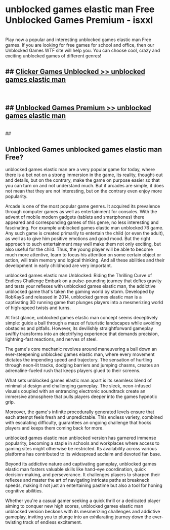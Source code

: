 # unblocked games elastic man Free Unblocked Games Premium - isxxl <br>
<br>
Play now a popular and interesting unblocked games elastic man Free games. If you are looking for free games for school and office, then our Unblocked Games WTF site will help you. You can choose cool, crazy and exciting unblocked games of different genres!


## ##  [Clicker Games Unblocked >> unblocked games elastic man](http://freeplayer.one?title=unblocked_games_elastic_man&ref=M1)
  <br>

##  ## [Unblocked Games Premium >> unblocked games elastic man](http://freeplayer.one?title=unblocked_games_elastic_man&ref=M1)
  <br>
  ##



## Unblocked Games unblocked games elastic man Free?

unblocked games elastic man are a very popular game for today, where there is a bet not on a strong immersion in the game, its reality, thought-out and details, but on the contrary, make the game on purpose easier so that you can turn on and not understand much. But if arcades are simple, it does not mean that they are not interesting, but on the contrary even enjoy more popularity.

Arcade is one of the most popular game genres. It acquired its prevalence through computer games as well as entertainment for consoles. With the advent of mobile modern gadgets (tablets and smartphones) there appeared and corresponding games of this genre, no less interesting and fascinating. For example unblocked games elastic man unblocked 76 game. Any such game is created primarily to entertain the child (or even the adult), as well as to give him positive emotions and good mood. But the right approach to such entertainment may well make them not only exciting, but also useful for the child. Thus, the young player will be able to become much more attentive, learn to focus his attention on some certain object or action, will train memory and logical thinking. And all these abilities and their development in early childhood are very important.

unblocked games elastic man Unblocked: Riding the Thrilling Curve of Endless Challenge
Embark on a pulse-pounding journey that defies gravity and tests your reflexes with unblocked games elastic man, the addictive unblocked game that's taken the gaming world by storm. Developed by RobKayS and released in 2014, unblocked games elastic man is a captivating 3D running game that plunges players into a mesmerizing world of high-speed twists and turns.

At first glance, unblocked games elastic man concept seems deceptively simple: guide a ball through a maze of futuristic landscapes while avoiding obstacles and pitfalls. However, its devilishly straightforward gameplay swiftly transforms into an electrifying experience that demands precision, lightning-fast reactions, and nerves of steel.

The game's core mechanic revolves around maneuvering a ball down an ever-steepening unblocked games elastic man, where every movement dictates the impending speed and trajectory. The sensation of hurtling through neon-lit tracks, dodging barriers and jumping chasms, creates an adrenaline-fueled rush that keeps players glued to their screens.

What sets unblocked games elastic man apart is its seamless blend of minimalist design and challenging gameplay. The sleek, neon-infused visuals coupled with an entrancing electronic soundtrack create an immersive atmosphere that pulls players deeper into the games hypnotic grip.

Moreover, the game's infinite procedurally generated levels ensure that each attempt feels fresh and unpredictable. This endless variety, combined with escalating difficulty, guarantees an ongoing challenge that hooks players and keeps them coming back for more.

unblocked games elastic man unblocked version has garnered immense popularity, becoming a staple in schools and workplaces where access to gaming sites might otherwise be restricted. Its availability across various platforms has contributed to its widespread acclaim and devoted fan base.

Beyond its addictive nature and captivating gameplay, unblocked games elastic man fosters valuable skills like hand-eye coordination, quick decision-making, and perseverance. It challenges players to sharpen their reflexes and master the art of navigating intricate paths at breakneck speeds, making it not just an entertaining pastime but also a tool for honing cognitive abilities.

Whether you're a casual gamer seeking a quick thrill or a dedicated player aiming to conquer new high scores, unblocked games elastic man unblocked version beckons with its mesmerizing challenges and addictive gameplay, inviting you to plunge into an exhilarating journey down the ever-twisting track of endless excitement.